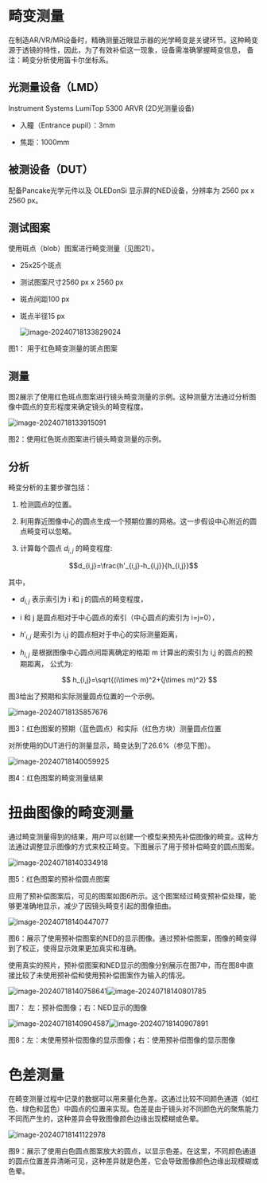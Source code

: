# 畸变测量

在制造AR/VR/MR设备时，精确测量近眼显示器的光学畸变是关键环节。这种畸变源于透镜的特性，因此，为了有效补偿这一现象，设备需准确掌握畸变信息，
备注：畸变分析使用笛卡尔坐标系。



## 光测量设备（LMD）

Instrument Systems LumiTop 5300 ARVR (2D光测量设备)

- 入瞳（Entrance pupil）：3mm

- 焦距：1000mm

  

## **被测设备（DUT）**

配备Pancake光学元件以及 OLEDonSi 显示屏的NED设备，分辨率为  2560 px x 2560 px。



## 测试图案

使用斑点（blob）图案进行畸变测量（见图21）。

- 25x25个斑点

- 测试图案尺寸2560 px x 2560 px

- 斑点间距100 px

- 斑点半径15 px

  ![image-20240718133829024](assets/image-20240718133829024.png)

图1： 用于红色畸变测量的斑点图案



## 测量

图2展示了使用红色斑点图案进行镜头畸变测量的示例。这种测量方法通过分析图像中圆点的变形程度来确定镜头的畸变程度。

![image-20240718133915091](assets/image-20240718133915091.png)

图2：使用红色斑点图案进行镜头畸变测量的示例。



## 分析

畸变分析的主要步骤包括：
1. 检测圆点的位置。

2. 利用靠近图像中心的圆点生成一个预期位置的网格。这一步假设中心附近的圆点畸变可以忽略。

3. 计算每个圆点 $d_{i,j}$ 的畸变程度: 
```math
d_{i,j}=\frac{h'_{i,j}-h_{i,j}}{h_{i,j}}
```
   其中，

   - $d_{i,j}$ 表示索引为 i 和 j 的圆点的畸变程度，

   - i 和 j 是圆点相对于中心圆点的索引（中心圆点的索引为 i=j=0），

   - $h'_{i,j}$ 是索引为 i,j 的圆点相对于中心的实际测量距离，

   - $h_{i,j}$ 是根据图像中心圆点间距离确定的格距 m 计算出的索引为 i,j 的圆点的预期距离，
     公式为:
     
     $$
     h_{i,j}=\sqrt{(i\times m)^2+(j\times m)^2}
     $$

   图3给出了预期和实际测量圆点位置的一个示例。

   ![image-20240718135857676](assets/image-20240718135857676.png)

图3：红色图案的预期（蓝色圆点）和实际（红色方块）测量圆点位置



对所使用的DUT进行的测量显示，畸变达到了26.6%（参见下图）。

![image-20240718140059925](assets/image-20240718140059925.png)

图4：红色图案的畸变测量结果



# 扭曲图像的畸变测量

通过畸变测量得到的结果，用户可以创建一个模型来预先补偿图像的畸变。这种方法通过调整显示图像的方式来校正畸变。下图展示了用于预补偿畸变的圆点图案。

![image-20240718140334918](assets/image-20240718140334918.png)

图5：红色图案的预补偿圆点图案



应用了预补偿图案后，可见的图案如图6所示。这个图案经过畸变预补偿处理，能够更准确地显示，减少了因镜头畸变引起的图像扭曲。

![image-20240718140447077](assets/image-20240718140447077.png)

图6：展示了使用预补偿图案的NED的显示图像。通过预补偿图案，图像的畸变得到了校正，使得显示效果更加真实和准确。



使用真实的照片，预补偿图案和NED显示的图像分别展示在图7中，而在图8中直接比较了未使用预补偿和使用预补偿图案作为输入的情况。

![image-20240718140758641](assets/image-20240718140758641.png)![image-20240718140801785](assets/image-20240718140801785.png)

图7： 左：预补偿图像；右：NED显示的图像



![image-20240718140904587](assets/image-20240718140904587.png)![image-20240718140907891](assets/image-20240718140907891.png)

图8：左：未使用预补偿图像的显示图像；右：使用预补偿图像的显示图像



# 色差测量

在畸变测量过程中记录的数据可以用来量化色差。这通过比较不同颜色通道（如红色、绿色和蓝色）中圆点的位置来实现。色差是由于镜头对不同颜色光的聚焦能力不同而产生的，这种差异会导致图像颜色边缘出现模糊或色晕。

![image-20240718141122978](assets/image-20240718141122978.png)

图9：展示了使用白色圆点图案放大的圆点，以显示色差。在这里，不同颜色通道的圆点位置差异清晰可见，这种差异就是色差，它会导致图像颜色边缘出现模糊或色晕。
